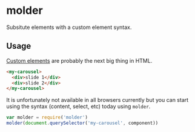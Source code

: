 # molder

Subsitute elements with a custom element syntax.

## Usage

[Custom elements](http://webcomponents.org/articles/introduction-to-custom-elements/) are probably the next big thing in HTML. 

```html
<my-carousel>
  <div>slide 1</div>
  <div>slide 2</div>
</my-carousel>
```

It is unfortunately not available in all browsers currently but you can start using the syntax (content, select, etc) today using `molder`. 


```js
var molder = require('molder')
molder(document.querySelector('my-carousel', component))
```

